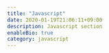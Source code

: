 ```yaml
---
title: "Javascript"
date: 2020-01-19T21:06:11+09:00
description: Javascript section
enableBio: true
category: javascript
---
```

